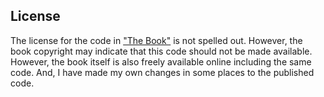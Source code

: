 ## License

The license for the code in ["The Book"](https://doc.rust-lang.org/book/title-page.html) is not spelled out. However, the book copyright may indicate that
this code should not be made available.  However, the book itself is also freely available online including
the same code. And, I have made my own changes in some places to the published code.